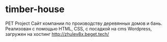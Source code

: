 # timber-house
PET Project 
Сайт компании по производству деревянных домов и бань. 
Реализован с помощью HTML, CSS, с посадкой на cms Wordpress, загружен на хостинг http://zhulev8x.beget.tech/
